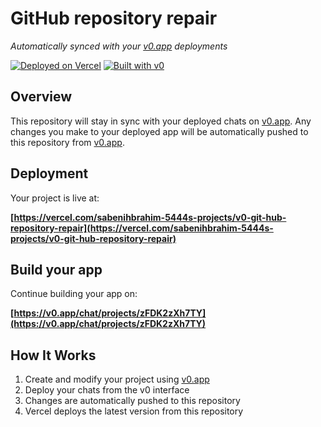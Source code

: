 # GitHub repository repair

*Automatically synced with your [v0.app](https://v0.app) deployments*

[![Deployed on Vercel](https://img.shields.io/badge/Deployed%20on-Vercel-black?style=for-the-badge&logo=vercel)](https://vercel.com/sabenihbrahim-5444s-projects/v0-git-hub-repository-repair)
[![Built with v0](https://img.shields.io/badge/Built%20with-v0.app-black?style=for-the-badge)](https://v0.app/chat/projects/zFDK2zXh7TY)

## Overview

This repository will stay in sync with your deployed chats on [v0.app](https://v0.app).
Any changes you make to your deployed app will be automatically pushed to this repository from [v0.app](https://v0.app).

## Deployment

Your project is live at:

**[https://vercel.com/sabenihbrahim-5444s-projects/v0-git-hub-repository-repair](https://vercel.com/sabenihbrahim-5444s-projects/v0-git-hub-repository-repair)**

## Build your app

Continue building your app on:

**[https://v0.app/chat/projects/zFDK2zXh7TY](https://v0.app/chat/projects/zFDK2zXh7TY)**

## How It Works

1. Create and modify your project using [v0.app](https://v0.app)
2. Deploy your chats from the v0 interface
3. Changes are automatically pushed to this repository
4. Vercel deploys the latest version from this repository